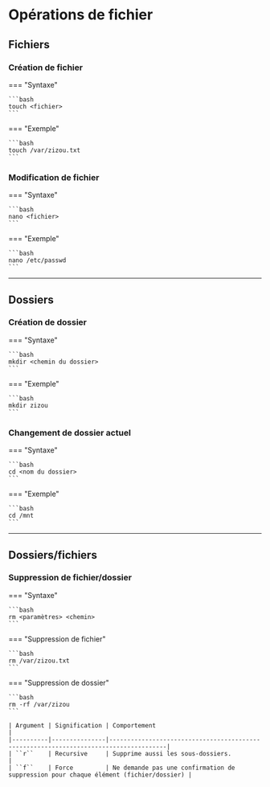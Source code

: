 # Opérations de fichier

## Fichiers

### Création de fichier

=== "Syntaxe"

    ```bash
    touch <fichier>
    ```

=== "Exemple"

    ```bash
    touch /var/zizou.txt
    ```

### Modification de fichier

=== "Syntaxe"

    ```bash
    nano <fichier>
    ```

=== "Exemple"

    ```bash
    nano /etc/passwd
    ```

---

## Dossiers

### Création de dossier

=== "Syntaxe"

    ```bash
    mkdir <chemin du dossier>
    ```

=== "Exemple"

    ```bash
    mkdir zizou
    ```

### Changement de dossier actuel

=== "Syntaxe"

    ```bash
    cd <nom du dossier>
    ```

=== "Exemple"

    ```bash
    cd /mnt
    ```

---

## Dossiers/fichiers

### Suppression de fichier/dossier

=== "Syntaxe"

    ```bash
    rm <paramètres> <chemin>
    ```

=== "Suppression de fichier"

    ```bash
    rm /var/zizou.txt
    ```

=== "Suppression de dossier"

    ```bash
    rm -rf /var/zizou
    ```

    | Argument | Signification | Comportement                                                                         |
    |----------|---------------|--------------------------------------------------------------------------------------|
    | ``r``    | Recursive     | Supprime aussi les sous-dossiers.                                                    |
    | ``f``    | Force         | Ne demande pas une confirmation de suppression pour chaque élément (fichier/dossier) |
